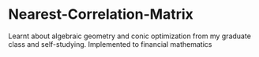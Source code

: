# Nearest-Correlation-Matrix
Learnt about algebraic geometry and conic optimization from my graduate class and self-studying. Implemented to financial mathematics 
